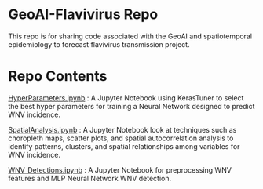 # GeoAI-Flavivirus Repo
This repo is for sharing code associated with the GeoAI and spatiotemporal epidemiology to forecast flavivirus transmission project. 

# Repo Contents
[HyperParameters.ipynb](HyperParameters.ipynb) : A Jupyter Notebook using KerasTuner to select the best hyper parameters for training a Neural Network designed to predict WNV incidence.

[SpatialAnalysis.ipynb](SpatialAnalysis.ipynb) : A Jupyter Notebook look at techniques such as choropleth maps, scatter plots, and spatial autocorrelation analysis to identify patterns, clusters, and spatial relationships among variables for WNV incidence.

[WNV_Detections.ipynb](WNV_Detections.ipynb) : A Jupyter Notebook for preprocessing WNV features and MLP Neural Network WNV detection.
